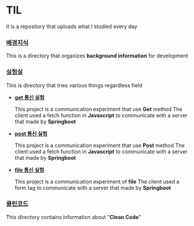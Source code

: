 # TIL

It is a repository that uploads what I studied every day

### [배경지식](https://github.com/dohyeon5626/TIL/tree/master/%EB%B0%B0%EA%B2%BD%EC%A7%80%EC%8B%9D)

This is a directory that organizes **background information** for development

### [실험실](https://github.com/dohyeon5626/TIL/tree/master/%EC%8B%A4%ED%97%98%EC%8B%A4)

This is directory that tries various things regardless field

- [**get 통신 실험**](https://github.com/dohyeon5626/TIL/tree/master/%EC%8B%A4%ED%97%98%EC%8B%A4/get%20%ED%86%B5%EC%8B%A0%20%EC%8B%A4%ED%97%98_2021_02_01)

  This project is a communication experiment that use **Get** method
  The client used a fetch function in **Javascript** to communicate with a server that made by **Springboot**

- [**post 통신 실험**](https://github.com/dohyeon5626/TIL/tree/master/%EC%8B%A4%ED%97%98%EC%8B%A4/post%20%ED%86%B5%EC%8B%A0%20%EC%8B%A4%ED%97%98_2021_02_03)

  This project is a communication experiment that use **Post** method
  The client used a fetch function in **Javascript** to communicate with a server that made by **Springboot**
  
- [**file 통신 실험**](https://github.com/dohyeon5626/TIL/tree/master/%EC%8B%A4%ED%97%98%EC%8B%A4/file%20%ED%86%B5%EC%8B%A0%20%EC%8B%A4%ED%97%98_2021_02_10)

  This project is a communication experiment of **file**
  The client used a form tag to communicate with a server that made by **Springboot**

### [클린코드](https://github.com/dohyeon5626/TIL/tree/master/%ED%81%B4%EB%A6%B0%EC%BD%94%EB%93%9C)

This directory contains information about "**Clean Code**"
